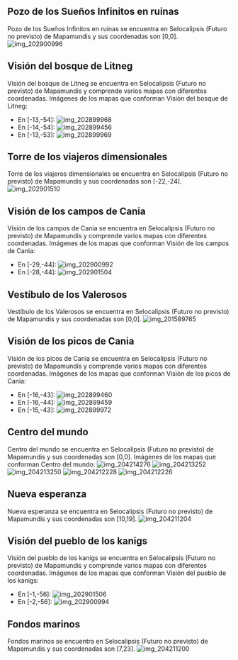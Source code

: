 ## Pozo de los Sueños Infinitos en ruinas
Pozo de los Sueños Infinitos en ruinas se encuentra en Selocalipsis (Futuro no previsto) de Mapamundis y sus coordenadas son [0,0].
![img_202900996](https://media.discordapp.net/attachments/1115311447145193482/1115347081213780048/202900996.jpg)

## Visión del bosque de Litneg
Visión del bosque de Litneg se encuentra en Selocalipsis (Futuro no previsto) de Mapamundis y comprende varios mapas con diferentes coordenadas.
Imágenes de los mapas que conforman Visión del bosque de Litneg:
- En [-13,-54]: ![img_202899968](https://media.discordapp.net/attachments/1115311447145193482/1115347065019584612/202899968.jpg)
- En [-14,-54]: ![img_202899456](https://media.discordapp.net/attachments/1115311447145193482/1115347037135835176/202899456.jpg)
- En [-13,-53]: ![img_202899969](https://media.discordapp.net/attachments/1115311447145193482/1115347066663735316/202899969.jpg)

## Torre de los viajeros dimensionales
Torre de los viajeros dimensionales se encuentra en Selocalipsis (Futuro no previsto) de Mapamundis y sus coordenadas son [-22,-24].
![img_202901510](https://media.discordapp.net/attachments/1115311447145193482/1115347108271247450/202901510.jpg)

## Visión de los campos de Cania
Visión de los campos de Cania se encuentra en Selocalipsis (Futuro no previsto) de Mapamundis y comprende varios mapas con diferentes coordenadas.
Imágenes de los mapas que conforman Visión de los campos de Cania:
- En [-29,-44]: ![img_202900992](https://media.discordapp.net/attachments/1115311447145193482/1115347074041532566/202900992.jpg)
- En [-28,-44]: ![img_202901504](https://media.discordapp.net/attachments/1115311447145193482/1115347084544049202/202901504.jpg)

## Vestíbulo de los Valerosos
Vestíbulo de los Valerosos se encuentra en Selocalipsis (Futuro no previsto) de Mapamundis y sus coordenadas son [0,0].
![img_201589765](https://media.discordapp.net/attachments/1115311447145193482/1115346660319576204/201589765.jpg)

## Visión de los picos de Cania
Visión de los picos de Cania se encuentra en Selocalipsis (Futuro no previsto) de Mapamundis y comprende varios mapas con diferentes coordenadas.
Imágenes de los mapas que conforman Visión de los picos de Cania:
- En [-16,-43]: ![img_202899460](https://media.discordapp.net/attachments/1115311447145193482/1115347040537419776/202899460.jpg)
- En [-16,-44]: ![img_202899459](https://media.discordapp.net/attachments/1115311447145193482/1115347038767423538/202899459.jpg)
- En [-15,-43]: ![img_202899972](https://media.discordapp.net/attachments/1115311447145193482/1115347070140829876/202899972.jpg)

## Centro del mundo
Centro del mundo se encuentra en Selocalipsis (Futuro no previsto) de Mapamundis y sus coordenadas son [0,0].
Imágenes de los mapas que conforman Centro del mundo:
![img_204214276](https://media.discordapp.net/attachments/1115311447145193482/1115347256984477787/204214276.jpg)
![img_204213252](https://media.discordapp.net/attachments/1115311447145193482/1115347230816206848/204213252.jpg)
![img_204213250](https://media.discordapp.net/attachments/1115311447145193482/1115347228979114034/204213250.jpg)
![img_204212228](https://media.discordapp.net/attachments/1115311447145193482/1115347225351041135/204212228.jpg)
![img_204212226](https://media.discordapp.net/attachments/1115311447145193482/1115347223992086610/204212226.jpg)

## Nueva esperanza
Nueva esperanza se encuentra en Selocalipsis (Futuro no previsto) de Mapamundis y sus coordenadas son [10,19].
![img_204211204](https://media.discordapp.net/attachments/1115311447145193482/1115347201418346617/204211204.jpg)

## Visión del pueblo de los kanigs
Visión del pueblo de los kanigs se encuentra en Selocalipsis (Futuro no previsto) de Mapamundis y comprende varios mapas con diferentes coordenadas.
Imágenes de los mapas que conforman Visión del pueblo de los kanigs:
- En [-1,-56]: ![img_202901506](https://media.discordapp.net/attachments/1115311447145193482/1115347105557524652/202901506.jpg)
- En [-2,-56]: ![img_202900994](https://media.discordapp.net/attachments/1115311447145193482/1115347079213088798/202900994.jpg)

## Fondos marinos
Fondos marinos se encuentra en Selocalipsis (Futuro no previsto) de Mapamundis y sus coordenadas son [7,23].
![img_204211200](https://media.discordapp.net/attachments/1115311447145193482/1115347197807034399/204211200.jpg)